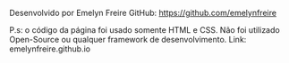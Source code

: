   
Desenvolvido por Emelyn Freire
GitHub: https://github.com/emelynfreire

P.s: o código da página foi usado somente HTML e CSS. Não foi utilizado Open-Source ou
qualquer framework de desenvolvimento.
Link: emelynfreire.github.io
